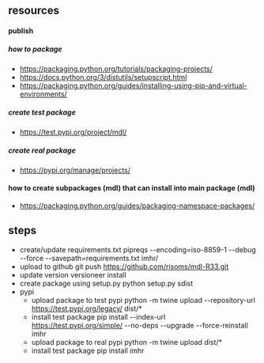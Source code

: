 resources
---------
#### publish
##### how to package
- https://packaging.python.org/tutorials/packaging-projects/
- https://docs.python.org/3/distutils/setupscript.html
- https://packaging.python.org/guides/installing-using-pip-and-virtual-environments/

#####  create test package
- https://test.pypi.org/project/mdl/

#####  create real package
- https://pypi.org/manage/projects/

#### how to create subpackages (mdl) that can install into main package (mdl)
- https://packaging.python.org/guides/packaging-namespace-packages/

steps
-----
- create/update requirements.txt
	pipreqs --encoding=iso-8859-1 --debug --force --savepath=requirements.txt imhr/
- upload to github
	git push https://github.com/risoms/mdl-R33.git
- update version
	versioneer install
- create package using setup.py
	python setup.py sdist
- pypi
	- upload package to test pypi
		python -m twine upload --repository-url https://test.pypi.org/legacy/ dist/*
	- install test package 
		pip install --index-url https://test.pypi.org/simple/ --no-deps --upgrade --force-reinstall imhr
	- upload package to real pypi
		python -m twine upload dist/*
	- install test package 
		pip install imhr